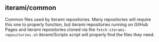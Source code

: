 iterami/common
--------------

Common files used by iterami repositories. Many repositories will require this one to properly function, but iterami repositories running on GitHub Pages and iterami repositories cloned via the `fetch-iterami-repositories.sh` iterami/Scripts script will properly find the files they need.
